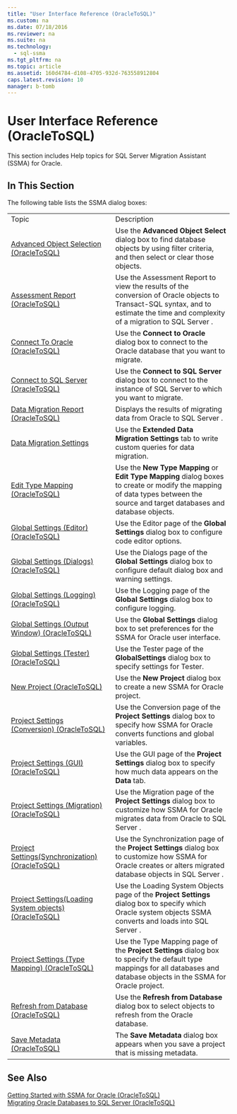 ```yaml
---
title: "User Interface Reference (OracleToSQL)"
ms.custom: na
ms.date: 07/18/2016
ms.reviewer: na
ms.suite: na
ms.technology: 
  - sql-ssma
ms.tgt_pltfrm: na
ms.topic: article
ms.assetid: 160d4784-d108-4705-932d-763558912804
caps.latest.revision: 10
manager: b-tomb
---
```

# User Interface Reference (OracleToSQL)
This section includes Help topics for  SQL Server  Migration Assistant (SSMA) for Oracle.  
  
## In This Section  
The following table lists the SSMA dialog boxes:  
  
|||  
|-|-|  
|Topic|Description|  
|[Advanced Object Selection  &#40;OracleToSQL&#41;](../content/Advanced-Object-Selection---OracleToSQL-.md)|Use the **Advanced Object Select** dialog box to find database objects by using filter criteria, and then select or clear those objects.|  
|[Assessment Report &#40;OracleToSQL&#41;](../content/Assessment-Report--OracleToSQL-.md)|Use the Assessment Report to view the results of the conversion of Oracle objects to  Transact\-SQL  syntax, and to estimate the time and complexity of a migration to  SQL Server .|  
|[Connect To Oracle &#40;OracleToSQL&#41;](../content/Connect-To-Oracle--OracleToSQL-.md)|Use the **Connect to Oracle** dialog box to connect to the Oracle database that you want to migrate.|  
|[Connect to SQL Server  &#40;OracleToSQL&#41;](../content/Connect-to-SQL-Server---OracleToSQL-.md)|Use the **Connect to SQL Server** dialog box to connect to the instance of  SQL Server  to which you want to migrate.|  
|[Data Migration Report  &#40;OracleToSQL&#41;](../content/Data-Migration-Report---OracleToSQL-.md)|Displays the results of migrating data from Oracle to  SQL Server .|  
|[Data Migration Settings](assetId:///91f7f558-025d-4f4d-ac2c-aa095e7d1ace)|Use the **Extended Data Migration Settings** tab to write custom queries for data migration.|  
|[Edit Type Mapping &#40;OracleToSQL&#41;](../content/Edit-Type-Mapping--OracleToSQL-.md)|Use the **New Type Mapping** or **Edit Type Mapping** dialog boxes to create or modify the mapping of data types between the source and target databases and database objects.|  
|[Global Settings &#40;Editor&#41; &#40;OracleToSQL&#41;](../content/Global-Settings--Editor---OracleToSQL-.md)|Use the Editor page of the **Global Settings** dialog box to configure code editor options.|  
|[Global Settings &#40;Dialogs&#41;  &#40;OracleToSQL&#41;](../content/Global-Settings--Dialogs----OracleToSQL-.md)|Use the Dialogs page of the **Global Settings** dialog box to configure default dialog box and warning settings.|  
|[Global Settings &#40;Logging&#41; &#40;OracleToSQL&#41;](../content/Global-Settings--Logging---OracleToSQL-.md)|Use the Logging page of the **Global Settings** dialog box to configure logging.|  
|[Global Settings &#40;Output Window&#41;  &#40;OracleToSQL&#41;](../content/Global-Settings--Output-Window----OracleToSQL-.md)|Use the **Global Settings** dialog box to set preferences for the SSMA for Oracle user interface.|  
|[Global Settings &#40;Tester&#41; &#40;OracleToSQL&#41;](../content/Global-Settings--Tester---OracleToSQL-.md)|Use the Tester page of the **GlobalSettings** dialog box to specify settings for Tester.|  
|[New Project &#40;OracleToSQL&#41;](../content/New-Project--OracleToSQL-.md)|Use the **New Project** dialog box to create a new SSMA for Oracle project.|  
|[Project Settings &#40;Conversion&#41; &#40;OracleToSQL&#41;](../content/Project-Settings--Conversion---OracleToSQL-.md)|Use the Conversion page of the **Project Settings** dialog box to specify how SSMA for Oracle converts functions and global variables.|  
|[Project Settings &#40;GUI&#41; &#40;OracleToSQL&#41;](../content/Project-Settings--GUI---OracleToSQL-.md)|Use the GUI page of the **Project Settings** dialog box to specify how much data appears on the **Data** tab.|  
|[Project Settings &#40;Migration&#41; &#40;OracleToSQL&#41;](../content/Project-Settings--Migration---OracleToSQL-.md)|Use the Migration page of the **Project Settings** dialog box to customize how SSMA for Oracle migrates data from Oracle to  SQL Server .|  
|[Project Settings&#40;Synchronization&#41; &#40;OracleToSQL&#41;](../content/Project-Settings-Synchronization---OracleToSQL-.md)|Use the Synchronization page of the **Project Settings** dialog box to customize how SSMA for Oracle creates or alters migrated database objects in  SQL Server .|  
|[Project Settings&#40;Loading System objects&#41; &#40;OracleToSQL&#41;](../content/Project-Settings-Loading-System-objects---OracleToSQL-.md)|Use the Loading System Objects page of the **Project Settings** dialog box to specify which Oracle system objects SSMA converts and loads into  SQL Server .|  
|[Project Settings &#40;Type Mapping&#41; &#40;OracleToSQL&#41;](../content/Project-Settings--Type-Mapping---OracleToSQL-.md)|Use the Type Mapping page of the **Project Settings** dialog box to specify the default type mappings for all databases and database objects in the SSMA for Oracle project.|  
|[Refresh from Database &#40;OracleToSQL&#41;](../content/Refresh-from-Database--OracleToSQL-.md)|Use the **Refresh from Database** dialog box to select objects to refresh from the Oracle database.|  
|[Save Metadata  &#40;OracleToSQL&#41;](../content/Save-Metadata---OracleToSQL-.md)|The **Save Metadata** dialog box appears when you save a project that is missing metadata.|  
  
## See Also  
[Getting Started with SSMA for Oracle &#40;OracleToSQL&#41;](../content/Getting-Started-with-SSMA-for-Oracle--OracleToSQL-.md)  
[Migrating Oracle Databases to SQL Server &#40;OracleToSQL&#41;](../content/Migrating-Oracle-Databases-to-SQL-Server--OracleToSQL-.md)  
  
